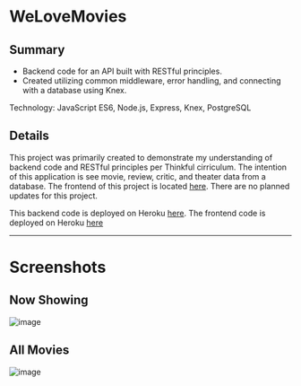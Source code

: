 # WeLoveMovies

## Summary
* Backend code for an API built with RESTful principles.
* Created utilizing common middleware, error handling, and connecting with a database using Knex.

Technology: JavaScript ES6, Node.js, Express, Knex, PostgreSQL

## Details
This project was primarily created to demonstrate my understanding of backend code and RESTful principles per Thinkful cirriculum.
The intention of this application is see movie, review, critic, and theater data from a database.
The frontend of this project is located [here](https://github.com/rai-arc/starter-movie-front-end).
There are no planned updates for this project.

This backend code is deployed on Heroku [here](https://welovemovies-backend-rai-arc.herokuapp.com/).
The frontend code is deployed on Heroku [here](https://welovemovies-frontend-rai-arc.herokuapp.com/)

---

# Screenshots


## Now Showing 
![image](https://user-images.githubusercontent.com/104510317/182693422-502dcbef-56cd-481a-8caa-0a2ec4933fb6.png)



## All Movies
![image](https://user-images.githubusercontent.com/104510317/182694818-3ed7d280-adfe-430b-a12a-feee193703c7.png)

